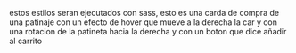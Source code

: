 estos estilos seran ejecutados con sass, esto es una carda de compra de una patinaje con un efecto de hover que mueve a la derecha la car y con una rotacion de la patineta hacia la derecha y con un boton que dice añadir al carrito